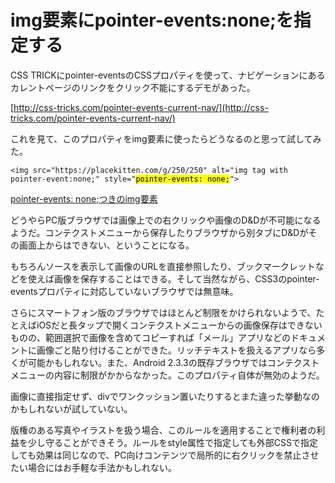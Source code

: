# img要素にpointer-events:none;を指定する

CSS TRICKにpointer-eventsのCSSプロパティを使って、ナビゲーションにあるカレントページのリンクをクリック不能にするデモがあった。

[http://css-tricks.com/pointer-events-current-nav/](http://css-tricks.com/pointer-events-current-nav/)

これを見て、このプロパティをimg要素に使ったらどうなるのと思って試してみた。

<pre><code data-language="html">&lt;img src="https://placekitten.com/g/250/250" alt="img tag with pointer-event:none;" style="<mark>pointer-events: none;</mark>"&gt;</code></pre>

[pointer-events: none;つきのimg要素](http://dskd.jp/demo/6.html)

どうやらPC版ブラウザでは画像上での右クリックや画像のD&Dが不可能になるようだ。コンテクストメニューから保存したりブラウザから別タブにD&Dがその画面上からはできない、ということになる。

もちろんソースを表示して画像のURLを直接参照したり、ブックマークレットなどを使えば画像を保存することはできる。そして当然ながら、CSS3のpointer-eventsプロパティに対応していないブラウザでは無意味。

さらにスマートフォン版のブラウザではほとんど制限をかけられないようで、たとえばiOSだと長タップで開くコンテクストメニューからの画像保存はできないものの、範囲選択で画像を含めてコピーすれば「メール」アプリなどのドキュメントに画像ごと貼り付けることができた。リッチテキストを扱えるアプリなら多くが可能かもしれない。また、Android 2.3.3の既存ブラウザではコンテクストメニューの内容に制限がかからなかった。このプロパティ自体が無効のようだ。

画像に直接指定せず、divでワンクッション置いたりするとまた違った挙動なのかもしれないが試していない。

版権のある写真やイラストを扱う場合、このルールを適用することで権利者の利益を少し守ることができそう。ルールをstyle属性で指定しても外部CSSで指定しても効果は同じなので、PC向けコンテンツで局所的に右クリックを禁止させたい場合にはお手軽な手法かもしれない。
